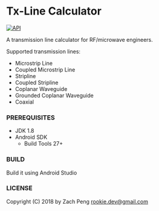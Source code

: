 Tx-Line Calculator
================

[![API](https://img.shields.io/badge/API-21%2B-brightgreen.svg?style=flat)](https://android-arsenal.com/api?level=21)

A transmission line calculator for RF/microwave engineers.  

Supported transmission lines:

 - Microstrip Line
 - Coupled Microstrip Line
 - Stripline
 - Coupled Stripline
 - Coplanar Waveguide
 - Grounded Coplanar Waveguide
 - Coaxial 

### PREREQUISITES

- JDK 1.8
- Android SDK
  - Build Tools 27+

### BUILD

Build it using Android Studio

### LICENSE

Copyright (C) 2018 by Zach Peng <rookie.dev@gmail.com>


